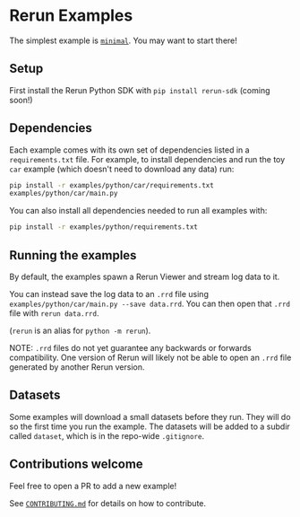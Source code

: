 # Rerun Examples
The simplest example is [`minimal`](minimal/main.py). You may want to start there!

## Setup
First install the Rerun Python SDK with `pip install rerun-sdk` (coming soon!)

<!-- TODO(emilk): remove the coming soon -->

## Dependencies
Each example comes with its own set of dependencies listed in a `requirements.txt` file. For example, to install dependencies and run the toy `car` example (which doesn't need to download any data) run:

```sh
pip install -r examples/python/car/requirements.txt
examples/python/car/main.py
```

You can also install all dependencies needed to run all examples with:

```sh
pip install -r examples/python/requirements.txt
```

## Running the examples
By default, the examples spawn a Rerun Viewer and stream log data to it.

You can instead save the log data to an `.rrd` file using `examples/python/car/main.py --save data.rrd`. You can then open that `.rrd` file with `rerun data.rrd`.

(`rerun` is an alias for `python -m rerun`).

NOTE: `.rrd` files do not yet guarantee any backwards or forwards compatibility. One version of Rerun will likely not be able to open an `.rrd` file generated by another Rerun version.

## Datasets
Some examples will download a small datasets before they run. They will do so the first time you run the example. The datasets will be added to a subdir called `dataset`, which is in the repo-wide `.gitignore`.

## Contributions welcome
Feel free to open a PR to add a new example!

See [`CONTRIBUTING.md`](../CONTRIBUTING.md) for details on how to contribute.
